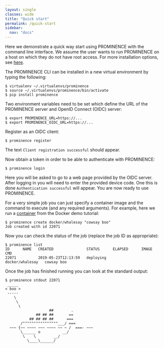```yaml
---
layout: single
classes: wide
title: "Quick start"
permalink: /quick-start
sidebar:
  nav: "docs"
---
```

Here we demonstrate a quick way start using PROMINENCE with the command line interface. We assume the user wants to run PROMINENCE on a host on which they do not have root access. For more installation options, see [here](/docs/installation).


The PROMINENCE CLI can be installed in a new virtual environment by typing the following:
```
$ virtualenv ~/.virtualenvs/prominence
$ source ~/.virtualenvs/prominence/bin/activate
$ pip install prominence
```

Two environment variables need to be set which define the URL of the PROMINENCE server and OpenID Connect (OIDC) server:
```
$ export PROMINENCE_URL=https://...
$ export PROMINENCE_OIDC_URL=https://...
```

Register as an OIDC client:
```
$ prominence register
```
The text `Client registration successful` should appear.

Now obtain a token in order to be able to authenticate with PROMINENCE:
```
$ prominence login
```
Here you will be asked to go to a web page provided by the OIDC server. After logging in you will need to enter the provided device code. One this is done `Authentication successful` will appear.
You are now ready to use PROMINENCE.

For a very simple job you can just specify a container image and the command to execute (and any required arguments). For example, here we run a [container](https://hub.docker.com/r/docker/whalesay/) from the Docker demo tutorial:
```
$ prominence create docker/whalesay "cowsay boo"
Job created with id 22071
```

Now you can check the status of the job (replace the job ID as appropriate):
```
$ prominence list
ID      NAME   CREATED               STATUS      ELAPSED      IMAGE             CMD       
22071          2019-05-23T12:13:59   deploying                docker/whalesay   cowsay boo
```
Once the job has finished running you can look at the standard output:
```
$ prominence stdout 22071
 _____ 
< boo >
 ----- 
    \
     \
      \     
                    ##        .            
              ## ## ##       ==            
           ## ## ## ##      ===            
       /""""""""""""""""___/ ===        
  ~~~ {~~ ~~~~ ~~~ ~~~~ ~~ ~ /  ===- ~~~   
       \______ o          __/            
        \    \        __/             
          \____\______/   

```
